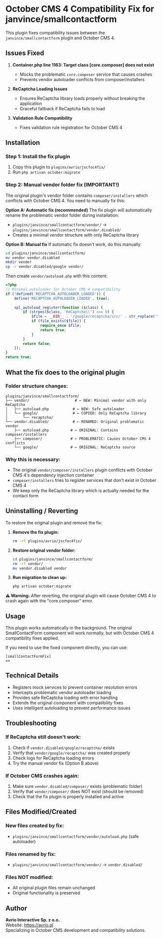 # October CMS 4 Compatibility Fix for janvince/smallcontactform

This plugin fixes compatibility issues between the `janvince/smallcontactform` plugin and October CMS 4.

## Issues Fixed

1. **Container.php line 1163: Target class [core.composer] does not exist**
   - Mocks the problematic `core.composer` service that causes crashes
   - Prevents vendor autoloader conflicts from composer/installers

2. **ReCaptcha Loading Issues**
   - Ensures ReCaptcha library loads properly without breaking the application
   - Graceful fallback if ReCaptcha fails to load

3. **Validation Rule Compatibility**
   - Fixes validation rule registration for October CMS 4

## Installation

### Step 1: Install the fix plugin
1. Copy this plugin to `plugins/avrio/jscfoc4fix/`
2. Run `php artisan october:migrate` 

### Step 2: Manual vendor folder fix (IMPORTANT!)
The original plugin's vendor folder contains `composer/installers` which conflicts with October CMS 4. You need to manually fix this:

**Option A: Automatic fix (recommended)**
The fix plugin will automatically rename the problematic vendor folder during installation:
- `plugins/janvince/smallcontactform/vendor/` → `plugins/janvince/smallcontactform/vendor.disabled/`
- Creates a minimal vendor structure with only ReCaptcha library

**Option B: Manual fix**
If automatic fix doesn't work, do this manually:
```bash
cd plugins/janvince/smallcontactform/
mv vendor vendor.disabled
mkdir vendor
cp -r vendor.disabled/google vendor/
```

Then create `vendor/autoload.php` with this content:
```php
<?php
// Minimal autoloader for October CMS 4 compatibility
if (!defined('RECAPTCHA_AUTOLOADER_LOADED')) {
    define('RECAPTCHA_AUTOLOADER_LOADED', true);
    
    spl_autoload_register(function ($class) {
        if (strpos($class, 'ReCaptcha\\') === 0) {
            $file = __DIR__ . '/google/recaptcha/src/' . str_replace('\\', '/', $class) . '.php';
            if (file_exists($file)) {
                require_once $file;
                return true;
            }
        }
        return false;
    });
}
return true;
```

## What the fix does to the original plugin

### Folder structure changes:
```
plugins/janvince/smallcontactform/
├── vendor/                     # ← NEW: Minimal vendor with only ReCaptcha
│   ├── autoload.php           # ← NEW: Safe autoloader
│   └── google/                # ← COPIED: Only ReCaptcha library
│       └── recaptcha/
└── vendor.disabled/           # ← RENAMED: Original problematic vendor
    ├── autoload.php          # ← ORIGINAL: Contains composer/installers
    ├── composer/             # ← PROBLEMATIC: Causes October CMS 4 conflicts
    └── google/               # ← ORIGINAL: ReCaptcha source
```

### Why this is necessary:
- The original `vendor/composer/installers` plugin conflicts with October CMS 4's dependency injection container
- `composer/installers` tries to register services that don't exist in October CMS 4
- We keep only the ReCaptcha library which is actually needed for the contact form

## Uninstalling / Reverting

To restore the original plugin and remove the fix:

1. **Remove the fix plugin:**
   ```bash
   rm -rf plugins/avrio/jscfoc4fix/
   ```

2. **Restore original vendor folder:**
   ```bash
   cd plugins/janvince/smallcontactform/
   rm -rf vendor/
   mv vendor.disabled vendor
   ```

3. **Run migration to clean up:**
   ```bash
   php artisan october:migrate
   ```

**⚠️ Warning:** After reverting, the original plugin will cause October CMS 4 to crash again with the "core.composer" error.

## Usage

This plugin works automatically in the background. The original SmallContactForm component will work normally, but with October CMS 4 compatibility fixes applied.

If you need to use the fixed component directly, you can use:

```
[smallContactFormFix]
==
```

## Technical Details

- Registers mock services to prevent container resolution errors
- Intercepts problematic vendor autoloader loading
- Provides safe ReCaptcha loading with error handling
- Extends the original component with compatibility fixes
- Uses intelligent autoloading to prevent performance issues

## Troubleshooting

### If ReCaptcha still doesn't work:
1. Check if `vendor.disabled/google/recaptcha/` exists
2. Verify that `vendor/google/recaptcha/` was created properly
3. Check logs for ReCaptcha loading errors
4. Try the manual vendor fix (Option B above)

### If October CMS crashes again:
1. Make sure `vendor.disabled/composer/` exists (problematic folder)
2. Verify that `vendor/composer/` does NOT exist (should be removed)
3. Check that the fix plugin is properly installed and active

## Files Modified/Created

### New files created by fix:
- `plugins/janvince/smallcontactform/vendor/autoload.php` (safe autoloader)

### Files renamed by fix:
- `plugins/janvince/smallcontactform/vendor/` → `vendor.disabled/`

### Files NOT modified:
- All original plugin files remain unchanged
- Original functionality is preserved

## Author

**Avrio Interactive Sp. z o.o.**  
Website: https://avrio.pl  
Specializing in October CMS development and compatibility solutions.
